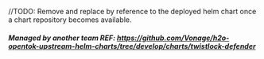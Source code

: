 //TODO: Remove and replace by reference to the deployed helm chart once a chart repository becomes available.

##### Managed by another team REF: https://github.com/Vonage/h2o-opentok-upstream-helm-charts/tree/develop/charts/twistlock-defender
